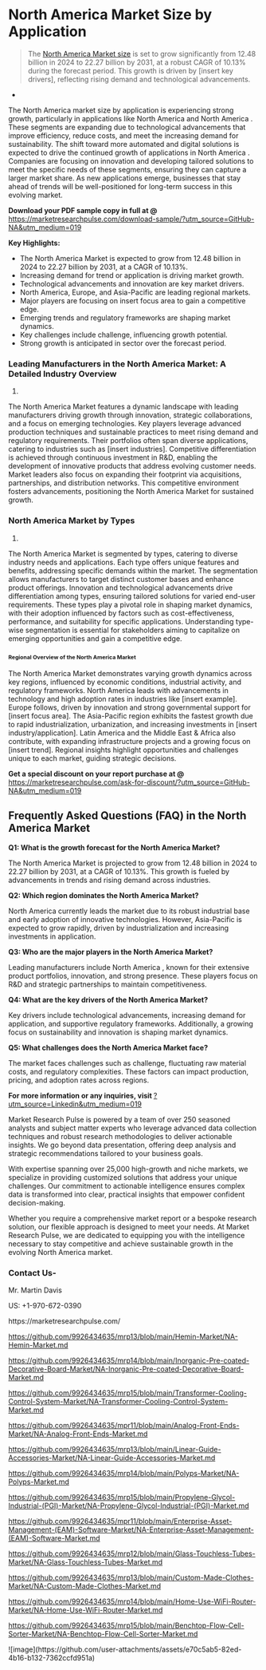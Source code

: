 <h1>North America  Market&nbsp;Size by Application</h1><blockquote><p>The <a href="https://marketresearchpulse.com/download-sample/?utm_source=GitHub-NA&amp;utm_medium=019">North America  Market size</a> is set to grow significantly from 12.48 billion in 2024 to 22.27 billion by 2031, at a robust CAGR of 10.13% during the forecast period. This growth is driven by [insert key drivers], reflecting rising demand and technological advancements.</p></blockquote><ul><li></li></ul><p>The North America  market size by application is experiencing strong growth, particularly in applications like North America  and North America . These segments are expanding due to technological advancements that improve efficiency, reduce costs, and meet the increasing demand for sustainability. The shift toward more automated and digital solutions is expected to drive the continued growth of applications in North America . Companies are focusing on innovation and developing tailored solutions to meet the specific needs of these segments, ensuring they can capture a larger market share. As new applications emerge, businesses that stay ahead of trends will be well-positioned for long-term success in this evolving market.</p><p><strong>Download your PDF sample copy in full at @ </strong><a href="https://marketresearchpulse.com/download-sample/?utm_source=GitHub-NA&amp;utm_medium=019">https://marketresearchpulse.com/download-sample/?utm_source=GitHub-NA&amp;utm_medium=019</a></p><p><strong>Key Highlights: </strong></p><ul><li>The North America  Market is expected to grow from 12.48 billion in 2024 to 22.27 billion by 2031, at a CAGR of 10.13%.</li><li>Increasing demand for trend or application is driving market growth.</li><li>Technological advancements and innovation are key market drivers.</li><li>North America, Europe, and Asia-Pacific are leading regional markets.</li><li>Major players are focusing on insert focus area to gain a competitive edge.</li><li>Emerging trends and regulatory frameworks are shaping market dynamics.</li><li>Key challenges include challenge, influencing growth potential.</li><li>Strong growth is anticipated in sector over the forecast period.</li></ul><h3>Leading Manufacturers in the North America  Market: A Detailed Industry Overview</h3><ol><li></li></ol><div class="flex max-w-full flex-col flex-grow"><div class="min-h-8 text-message flex w-full flex-col items-end gap-2 whitespace-normal break-words [.text-message+&amp;]:mt-5" dir="auto" data-message-author-role="assistant" data-message-id="fd8432e4-4910-450d-b182-61b7bfb0a01f" data-message-model-slug="gpt-4o"><div class="flex w-full flex-col gap-1 empty:hidden first:pt-[3px]"><div class="markdown prose w-full break-words dark:prose-invert light"><p>The North America  Market features a dynamic landscape with leading manufacturers driving growth through innovation, strategic collaborations, and a focus on emerging technologies. Key players leverage advanced production techniques and sustainable practices to meet rising demand and regulatory requirements. Their portfolios often span diverse applications, catering to industries such as [insert industries]. Competitive differentiation is achieved through continuous investment in R&amp;D, enabling the development of innovative products that address evolving customer needs. Market leaders also focus on expanding their footprint via acquisitions, partnerships, and distribution networks. This competitive environment fosters advancements, positioning the North America  Market for sustained growth.</p></div></div></div></div><h3>North America  Market by Types</h3><ol><li></li></ol><div class="flex max-w-full flex-col flex-grow"><div class="min-h-8 text-message flex w-full flex-col items-end gap-2 whitespace-normal break-words [.text-message+&amp;]:mt-5" dir="auto" data-message-author-role="assistant" data-message-id="084470be-0bb7-4664-bddf-5156b4f41249" data-message-model-slug="gpt-4o-mini"><div class="flex w-full flex-col gap-1 empty:hidden first:pt-[3px]"><div class="markdown prose w-full break-words dark:prose-invert light"><p>The North America  Market is segmented by types, catering to diverse industry needs and applications. Each type offers unique features and benefits, addressing specific demands within the market. The segmentation allows manufacturers to target distinct customer bases and enhance product offerings. Innovation and technological advancements drive differentiation among types, ensuring tailored solutions for varied end-user requirements. These types play a pivotal role in shaping market dynamics, with their adoption influenced by factors such as cost-effectiveness, performance, and suitability for specific applications. Understanding type-wise segmentation is essential for stakeholders aiming to capitalize on emerging opportunities and gain a competitive edge.</p></div></div></div></div><h3><span style="font-size: 11px;">Regional Overview of the North America  Market</span></h3><div class="flex max-w-full flex-col flex-grow"><div class="min-h-8 text-message flex w-full flex-col items-end gap-2 whitespace-normal break-words [.text-message+&amp;]:mt-5" dir="auto" data-message-author-role="assistant" data-message-id="e9038762-ce64-4e30-91c9-9bd413514231" data-message-model-slug="gpt-4o-mini"><div class="flex w-full flex-col gap-1 empty:hidden first:pt-[3px]"><div class="markdown prose w-full break-words dark:prose-invert light"><p>The North America  Market demonstrates varying growth dynamics across key regions, influenced by economic conditions, industrial activity, and regulatory frameworks. North America leads with advancements in technology and high adoption rates in industries like [insert example]. Europe follows, driven by innovation and strong governmental support for [insert focus area]. The Asia-Pacific region exhibits the fastest growth due to rapid industrialization, urbanization, and increasing investments in [insert industry/application]. Latin America and the Middle East &amp; Africa also contribute, with expanding infrastructure projects and a growing focus on [insert trend]. Regional insights highlight opportunities and challenges unique to each market, guiding strategic decisions.</p></div></div></div></div><p><strong>Get a special discount on your report purchase at @ </strong><a href="https://marketresearchpulse.com/ask-for-discount/?utm_source=GitHub-NA&amp;utm_medium=019">https://marketresearchpulse.com/ask-for-discount/?utm_source=GitHub-NA&amp;utm_medium=019</a></p><h2>Frequently Asked Questions (FAQ) in the North America  Market</h2><p><strong>Q1: What is the growth forecast for the North America  Market?</strong></p><p>The North America  Market is projected to grow from 12.48 billion in 2024 to 22.27 billion by 2031, at a CAGR of 10.13%. This growth is fueled by advancements in trends and rising demand across industries.</p><p><strong>Q2: Which region dominates the North America  Market?</strong></p><p>North America currently leads the market due to its robust industrial base and early adoption of innovative technologies. However, Asia-Pacific is expected to grow rapidly, driven by industrialization and increasing investments in application.</p><p><strong>Q3: Who are the major players in the North America  Market?</strong></p><p>Leading manufacturers include North America , known for their extensive product portfolios, innovation, and strong presence. These players focus on R&amp;D and strategic partnerships to maintain competitiveness.</p><p><strong>Q4: What are the key drivers of the North America  Market?</strong></p><p>Key drivers include technological advancements, increasing demand for application, and supportive regulatory frameworks. Additionally, a growing focus on sustainability and innovation is shaping market dynamics.</p><p><strong>Q5: What challenges does the North America  Market face?</strong></p><p>The market faces challenges such as challenge, fluctuating raw material costs, and regulatory complexities. These factors can impact production, pricing, and adoption rates across regions.</p><p><strong>For more information or any inquiries, visit&nbsp;</strong><a href="?utm_source=Linkedin&utm_medium=019">?utm_source=Linkedin&utm_medium=019</a></p><p>Market Research Pulse is powered by a team of over 250 seasoned analysts and subject matter experts who leverage advanced data collection techniques and robust research methodologies to deliver actionable insights. We go beyond data presentation, offering deep analysis and strategic recommendations tailored to your business goals.</p><p>With expertise spanning over 25,000 high-growth and niche markets, we specialize in providing customized solutions that address your unique challenges. Our commitment to actionable intelligence ensures complex data is transformed into clear, practical insights that empower confident decision-making.</p><p>Whether you require a comprehensive market report or a bespoke research solution, our flexible approach is designed to meet your needs. At Market Research Pulse, we are dedicated to equipping you with the intelligence necessary to stay competitive and achieve sustainable growth in the evolving North America  market.</p><h3><strong>Contact Us-</strong></h3><p>Mr. Martin Davis</p><p>US: +1-970-672-0390</p><p>https://marketresearchpulse.com/</p><p><a href="https://github.com/9926434635/mrp13/blob/main/Hemin-Market/NA-Hemin-Market.md">https://github.com/9926434635/mrp13/blob/main/Hemin-Market/NA-Hemin-Market.md</a></p><p><a href="https://github.com/9926434635/mrp14/blob/main/Inorganic-Pre-coated-Decorative-Board-Market/NA-Inorganic-Pre-coated-Decorative-Board-Market.md">https://github.com/9926434635/mrp14/blob/main/Inorganic-Pre-coated-Decorative-Board-Market/NA-Inorganic-Pre-coated-Decorative-Board-Market.md</a></p><p><a href="https://github.com/9926434635/mrp15/blob/main/Transformer-Cooling-Control-System-Market/NA-Transformer-Cooling-Control-System-Market.md">https://github.com/9926434635/mrp15/blob/main/Transformer-Cooling-Control-System-Market/NA-Transformer-Cooling-Control-System-Market.md</a></p><p><a href="https://github.com/9926434635/mpr11/blob/main/Analog-Front-Ends-Market/NA-Analog-Front-Ends-Market.md">https://github.com/9926434635/mpr11/blob/main/Analog-Front-Ends-Market/NA-Analog-Front-Ends-Market.md</a></p><p><a href="https://github.com/9926434635/mrp13/blob/main/Linear-Guide-Accessories-Market/NA-Linear-Guide-Accessories-Market.md">https://github.com/9926434635/mrp13/blob/main/Linear-Guide-Accessories-Market/NA-Linear-Guide-Accessories-Market.md</a></p><p><a href="https://github.com/9926434635/mrp14/blob/main/Polyps-Market/NA-Polyps-Market.md">https://github.com/9926434635/mrp14/blob/main/Polyps-Market/NA-Polyps-Market.md</a></p><p><a href="https://github.com/9926434635/mrp15/blob/main/Propylene-Glycol-Industrial-(PGI)-Market/NA-Propylene-Glycol-Industrial-(PGI)-Market.md">https://github.com/9926434635/mrp15/blob/main/Propylene-Glycol-Industrial-(PGI)-Market/NA-Propylene-Glycol-Industrial-(PGI)-Market.md</a></p><p><a href="https://github.com/9926434635/mpr11/blob/main/Enterprise-Asset-Management-(EAM)-Software-Market/NA-Enterprise-Asset-Management-(EAM)-Software-Market.md">https://github.com/9926434635/mpr11/blob/main/Enterprise-Asset-Management-(EAM)-Software-Market/NA-Enterprise-Asset-Management-(EAM)-Software-Market.md</a></p><p><a href="https://github.com/9926434635/mrp12/blob/main/Glass-Touchless-Tubes-Market/NA-Glass-Touchless-Tubes-Market.md">https://github.com/9926434635/mrp12/blob/main/Glass-Touchless-Tubes-Market/NA-Glass-Touchless-Tubes-Market.md</a></p><p><a href="https://github.com/9926434635/mrp13/blob/main/Custom-Made-Clothes-Market/NA-Custom-Made-Clothes-Market.md">https://github.com/9926434635/mrp13/blob/main/Custom-Made-Clothes-Market/NA-Custom-Made-Clothes-Market.md</a></p><p><a href="https://github.com/9926434635/mrp14/blob/main/Home-Use-WiFi-Router-Market/NA-Home-Use-WiFi-Router-Market.md">https://github.com/9926434635/mrp14/blob/main/Home-Use-WiFi-Router-Market/NA-Home-Use-WiFi-Router-Market.md</a></p><p><a href="https://github.com/9926434635/mrp15/blob/main/Benchtop-Flow-Cell-Sorter-Market/NA-Benchtop-Flow-Cell-Sorter-Market.md">https://github.com/9926434635/mrp15/blob/main/Benchtop-Flow-Cell-Sorter-Market/NA-Benchtop-Flow-Cell-Sorter-Market.md</a></p>
![image](https://github.com/user-attachments/assets/e70c5ab5-82ed-4b16-b132-7362ccfd951a)

